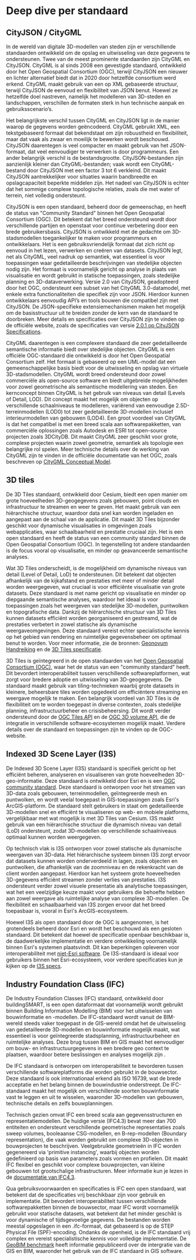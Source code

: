 # Deep dive per standaard

## CityJSON / CityGML
In de wereld van digitale 3D-modellen van steden zijn er verschillende standaarden ontwikkeld om de opslag en uitwisseling van deze gegevens te ondersteunen. Twee van de meest prominente standaarden zijn CityGML en CityJSON. CityGML is al sinds 2008 een gevestigde standaard, ontwikkeld door het Open Geospatial Consortium (OGC), terwijl CityJSON een nieuwer en lichter alternatief biedt dat in 2020 door hetzelfde consortium werd erkend. CityGML maakt gebruik van een op XML gebaseerde structuur, terwijl CityJSON de eenvoud en flexibiliteit van JSON benut. Hoewel ze hetzelfde doel nastreven, namelijk het modelleren van 3D-steden en landschappen, verschillen de formaten sterk in hun technische aanpak en gebruiksscenario’s. 
 
Het belangrijkste verschil tussen CityGML en CityJSON ligt in de manier waarop de gegevens worden geëncodeerd. CityGML gebruikt XML, een tekstgebaseerd formaat dat bekendstaat om zijn robuustheid en flexibiliteit, maar dat vaak als zwaar en moeilijk te bewerken wordt beschouwd. CityJSON daarentegen is veel compacter en maakt gebruik van het JSON-formaat, dat veel eenvoudiger te verwerken is door programmeurs. Een ander belangrijk verschil is de bestandsgrootte. CityJSON-bestanden zijn aanzienlijk kleiner dan CityGML-bestanden; vaak wordt een CityGML-bestand door CityJSON met een factor 3 tot 6 verkleind. Dit maakt CityJSON aantrekkelijker voor situaties waarin bandbreedte en opslagcapaciteit beperkte middelen zijn. Het nadeel van CityJSON is echter dat het sommige complexe topologische relaties, zoals die met water of terrein, niet volledig ondersteunt. 
 
CityJSON is een open standaard, beheerd door de gemeenschap, en heeft de status van "Community Standard" binnen het Open Geospatial Consortium (OGC). Dit betekent dat het breed ondersteund wordt door verschillende partijen en openstaat voor continue verbetering door een brede gebruikersbasis. CityJSON is ontwikkeld met de gedachte om 3D-stadsmodellen toegankelijker te maken voor programmeurs en ontwikkelaars. Het is een gebruiksvriendelijk formaat dat zich richt op eenvoud in het lezen, verwerken en creëren van datasets. CityJSON legt, net als CityGML, veel nadruk op semantiek, wat essentieel is voor toepassingen waar gedetailleerde beschrijvingen van stedelijke objecten nodig zijn. Het formaat is voornamelijk gericht op analyse in plaats van visualisatie en wordt gebruikt in statische toepassingen, zoals stedelijke planning en 3D-dataverwerking. Versie 2.0 van CityJSON, geadopteerd door het OGC, ondersteunt een subset van het CityGML 3.0-datamodel, met enkele extra functionaliteiten die specifiek zijn voor JSON. Hierdoor kunnen ontwikkelaars eenvoudig API’s en tools bouwen die compatibel zijn met CityJSON. De JSON-specifieke extensiemechanismen maken het mogelijk om de basisstructuur uit te breiden zonder de kern van de standaard te doorbreken. Meer details en specificaties over CityJSON zijn te vinden op de officiële website, zoals de specificaties van versie [2.0.1 op CityJSON Specifications](https://www.cityjson.org/specs/2.0.1/). 

 
CityGML daarentegen is een complexere standaard die zeer gedetailleerde semantische informatie biedt over stedelijke objecten. CityGML is een officiële OGC-standaard die ontwikkeld is door het Open Geospatial Consortium zelf. Het formaat is gebaseerd op een UML-model dat een gemeenschappelijke basis biedt voor de uitwisseling en opslag van virtuele 3D-stadsmodellen. CityGML wordt breed ondersteund door zowel commerciële als open-source software en biedt uitgebreide mogelijkheden voor zowel geometrische als semantische modellering van steden. Een kernconcept binnen CityGML is het gebruik van niveaus van detail (Levels of Detail, LOD). Dit concept maakt het mogelijk om objecten op verschillende schaalniveaus te modelleren, variërend van eenvoudige 2.5D-terreinmodellen (LOD0) tot zeer gedetailleerde 3D-modellen inclusief interieurmodellen van gebouwen (LOD4). Een groot voordeel van CityGML is dat het compatibel is met een breed scala aan softwarepakketten, van commerciële oplossingen zoals Autodesk en ESRI tot open-source projecten zoals 3DCityDB. Dit maakt CityGML zeer geschikt voor grote, complexe projecten waarin zowel geometrie, semantiek als topologie een belangrijke rol spelen. Meer technische details over de werking van CityGML zijn te vinden in de officiële documentatie van het OGC, zoals beschreven op [CityGML Conceptual Model](https://docs.ogc.org/is/20-010/20-010.html). 

 ## 3D tiles
De 3D Tiles standaard, ontwikkeld door Cesium, biedt een open manier om grote hoeveelheden 3D-geogegevens zoals gebouwen, point clouds en infrastructuur te streamen en weer te geven. Het maakt gebruik van een hiërarchische structuur, waardoor data snel kan worden ingeladen en aangepast aan de schaal van de applicatie. Dit maakt 3D Tiles bijzonder geschikt voor dynamische visualisaties in omgevingen zoals webapplicaties, waar schaalbaarheid en prestatie cruciaal zijn. Het is een open standaard en heeft de status van een community standard binnen de Open Geospatial Consortium (OGC). In tegenstelling tot andere standaarden is de focus vooral op visualisatie, en minder op geavanceerde semantische analyses. 
 
Wat 3D Tiles onderscheidt, is de mogelijkheid om dynamische niveaus van detail (Level of Detail, LoD) te ondersteunen. Dit betekent dat objecten afhankelijk van de kijkafstand en prestaties met meer of minder detail worden weergegeven, wat cruciaal is voor efficiënte visualisatie van grote datasets. Deze standaard is met name gericht op visualisatie en minder op diepgaande semantische analyses, waardoor het ideaal is voor toepassingen zoals het weergeven van stedelijke 3D-modellen, puntwolken en topografische data. Dankzij de hiërarchische structuur van 3D Tiles kunnen datasets efficiënt worden georganiseerd en gestreamd, wat de prestaties verbetert in zowel statische als dynamische weergaveomgevingen. Deze standaard vereist echter specialistische kennis op het gebied van rendering en ruimtelijke gegevensbeheer om optimaal benut te worden. Voor meer informatie, zie de bronnen: [Geonovum Handreiking](https://geonovum.github.io/3d-tiling/) en de [3D Tiles specificatie](https://docs.ogc.org/cs/22-025r4/22-025r4.html). 
 

3D Tiles is geïntegreerd in de open standaarden van het [Open Geospatial Consortium (OGC)](https://www.ogc.org/standard/3dtiles/), waar het de status van een "community standard" heeft. Dit bevordert interoperabiliteit tussen verschillende softwareplatformen, wat zorgt voor bredere adoptie en uitwisseling van 3D-geogegevens. De standaard maakt gebruik van tiling-technieken waarbij grote datasets in kleinere, beheersbare tiles worden opgedeeld om efficiëntere streaming en weergave mogelijk te maken. Een belangrijk voordeel van 3D Tiles is de flexibiliteit om te worden toegepast in diverse contexten, zoals stedelijke planning, infrastructuurbeheer en crisisbeheersing. Dit wordt verder ondersteund door de [OGC Tiles API](https://docs.ogc.org/is/20-057/20-057.html) en de [OGC 3D volume API](https://docs.ogc.org/DRAFTS/22-029.html), die de integratie in verschillende software-ecosystemen mogelijk maakt. Verdere details over de standaard en toepassingen zijn te vinden op de OGC-website. 


## Indexed 3D Scene Layer (I3S)
De Indexed 3D Scene Layer (I3S) standaard is specifiek gericht op het efficiënt beheren, analyseren en visualiseren van grote hoeveelheden 3D-geo-informatie. Deze standaard is ontwikkeld door Esri en is een [OGC community standard](https://www.ogc.org/standard/i3s/). Deze standaard is ontworpen voor het streamen van 3D-data zoals gebouwen, terreinmodellen, geïntegreerde mesh en puntwolken, en wordt veelal toegepast in GIS-toepassingen zoals Esri's ArcGIS-platform. De standaard stelt gebruikers in staat om gedetailleerde 3D-modellen snel en efficiënt te visualiseren op web- en mobiele platforms, vergelijkbaar met wat mogelijk is met 3D Tiles van Cesium. I3S maakt gebruik van een hiërarchische structuur die dynamisch niveau van detail (LoD) ondersteunt, zodat 3D-modellen op verschillende schaalniveaus optimaal kunnen worden weergegeven. 

Op technisch vlak is I3S ontworpen voor zowel statische als dynamische weergaven van 3D-data. Het hiërarchische systeem binnen I3S zorgt ervoor dat datasets kunnen worden onderverdeeld in lagen, zoals objecten en puntwolken, die afhankelijk van de zoomniveau en de rekenkracht van de client worden aangepast. Hierdoor kan het systeem grote hoeveelheden 3D-gegevens efficiënt streamen zonder verlies van prestaties. I3S ondersteunt verder zowel visuele presentatie als analytische toepassingen, wat het een veelzijdige keuze maakt voor gebruikers die behoefte hebben aan zowel weergave als ruimtelijke analyse van complexe 3D-modellen . De flexibiliteit en schaalbaarheid van I3S zorgen ervoor dat het breed toepasbaar is, vooral in Esri's ArcGIS-ecosysteem. 

Hoewel I3S als open standaard door de OGC is aangenomen, is het grotendeels beheerd door Esri en wordt het beschouwd als een gesloten standaard. Dit betekent dat hoewel de specificatie openbaar beschikbaar is, de daadwerkelijke implementatie en verdere ontwikkeling voornamelijk binnen Esri's systemen plaatsvindt. Dit kan beperkingen opleveren voor interoperabiliteit met [niet-Esri software](https://www.esri.com/arcgis-blog/products/developers/3d-gis/ogc-i3s-cesiumjs/?srsltid=AfmBOoodzV1B6R25DaY9BTw5PdcnTQxqHZOJ8m58JvT2MTL7L4TbuBwI). De I3S-standaard is ideaal voor gebruikers binnen het Esri-ecosysteem, voor verdere specificaties kun je kijken op de [I3S specs](https://github.com/Esri/i3s-spec). 
 

## Industry Foundation Class (IFC)
De Industry Foundation Classes (IFC) standaard, ontwikkeld door buildingSMART, is een open dataformaat dat voornamelijk wordt gebruikt binnen Building Information Modelling (BIM) voor het uitwisselen van bouwinformatie en -modellen. De IFC-standaard wordt vanuit de BIM-wereld steeds vaker toegepast in de GIS-wereld omdat het de uitwisseling van gedetailleerde 3D-modellen en bouwinformatie mogelijk maakt, wat essentieel is voor geïntegreerde stadsplanning, infrastructuurbeheer en ruimtelijke analyses. Deze brug tussen BIM en GIS maakt het eenvoudiger om bouw- en infrastructuurgegevens in een bredere geo context te plaatsen, waardoor betere beslissingen en analyses mogelijk zijn . 
 
De IFC standaard is ontworpen om interoperabiliteit te bevorderen tussen verschillende softwareplatforms die worden gebruikt in de bouwsector. Deze standaard is ook internationaal erkend als ISO 16739, wat de brede acceptatie en het belang binnen de bouwindustrie onderstreept. De IFC-standaard maakt het mogelijk om verschillende soorten bouwinformatie vast te leggen en uit te wisselen, waaronder 3D-modellen van gebouwen, technische details en zelfs bouwplanningen.  

Technisch gezien omvat IFC een breed scala aan gegevensstructuren en representatiemodellen. De huidige versie (IFC4.3) bevat meer dan 700 entiteiten en ondersteunt verschillende geometrische representaties zoals sweep volumes, booleaanse CSG-modellen, en B-rep-modellen (Boundary representation), die vaak worden gebruikt om complexe 3D-objecten in bouwprojecten te beschrijven. Veelgebruikte geometrieën in IFC worden gegenereerd via 'primitive instancing', waarbij objecten worden gedefinieerd op basis van parameters zoals vormen en profielen. Dit maakt IFC flexibel en geschikt voor complexe bouwprojecten, van kleine gebouwen tot grootschalige infrastructuren. Meer informatie kun je lezen in de [documentatie van IFC4.3](https://standards.buildingsmart.org/IFC/RELEASE/IFC4_3/index.html). 

 
Qua gebruiksvoorwaarden en specificaties is IFC een open standaard, wat betekent dat de specificaties vrij beschikbaar zijn voor gebruik en implementatie. Dit bevordert interoperabiliteit tussen verschillende softwarepakketten binnen de bouwsector, maar IFC wordt voornamelijk gebruikt voor statische datasets, wat betekent dat het minder geschikt is voor dynamische of tijdsgevoelige gegevens. De bestanden worden meestal opgeslagen in een .ifc-formaat, dat gebaseerd is op de STEP Physical File (SPF)-encoding. Ondanks de openheid, is de IFC standaard vrij complex en vereist specialistische kennis voor volledige implementatie. De [GeoBIM benchmark](https://3d.bk.tudelft.nl/projects/geobim-benchmark/task1.html) heeft informatie gepubliceerd over de intergratie van de GIS en BIM, waaronder het gebruik van de IFC standaard in GIS software. 